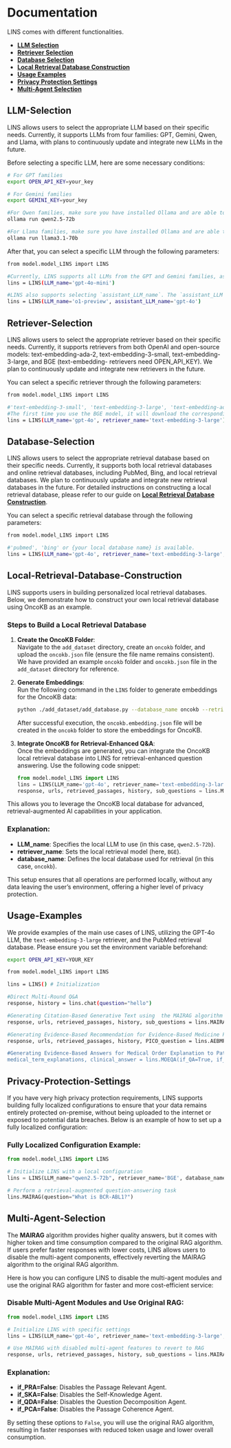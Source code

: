 # Documentation

LINS comes with different functionalities.
- [**LLM Selection**](#llm-selection)
- [**Retriever Selection**](#retriever-selection)
- [**Database Selection**](#database-selection)
- [**Local Retrieval Database Construction**](#local-retrieval-database-construction)
- [**Usage Examples**](#usage-examples)
- [**Privacy Protection Settings**](#privacy-protection-settings)
- [**Multi-Agent Selection**](#multi-agent-selection)
## LLM-Selection
LINS allows users to select the appropriate LLM based on their specific needs. Currently, it supports LLMs from four families: GPT, Gemini, Qwen, and Llama, with plans to continuously update and integrate new LLMs in the future.

Before selecting a specific LLM, here are some necessary conditions:
```bash
# For GPT families  
export OPEN_API_KEY=your_key

# For Gemini families  
export GEMINI_KEY=your_key

#For Qwen families, make sure you have installed Ollama and are able to successfully run the following command:
ollama run qwen2.5-72b

#For Llama families, make sure you have installed Ollama and are able to successfully run the following command:
ollama run llama3.1-70b
```
After that, you can select a specific LLM through the following parameters:
```bash
from model.model_LINS import LINS

#Currently, LINS supports all LLMs from the GPT and Gemini families, as well as Qwen2.5-72b and Llama3.1-70b.
lins = LINS(LLM_name='gpt-4o-mini') 

#LINS also supports selecting `assistant_LLM_name`. The `assistant_LLM` handles some of the multi-agent functions. When users choose high-cost models like `o1-preview` as the main LLM, they can opt to replace the `assistant_LLM` with a more affordable LLM, which will help save some costs.
lins = LINS(LLM_name='o1-preview', assistant_LLM_name='gpt-4o') 
```


## Retriever-Selection
LINS allows users to select the appropriate retriever based on their specific needs. Currently, it supports retrievers from both OpenAI and open-source models: text-embedding-ada-2, text-embedding-3-small, text-embedding-3-large, and BGE (text-embedding- retrievers need OPEN_API_KEY). We plan to continuously update and integrate new retrievers in the future.

You can select a specific retriever through the following parameters:
```bash
from model.model_LINS import LINS

#'text-embedding-3-small', 'text-embedding-3-large', 'text-embedding-ada-2', 'BGE' is available.
#The first time you use the BGE model, it will download the corresponding model from Hugging Face. Please ensure that your network connection is stable.
lins = LINS(LLM_name='gpt-4o', retriever_name='text-embedding-3-large')
```

## Database-Selection
LINS allows users to select the appropriate retrieval database based on their specific needs. Currently, it supports both local retrieval databases and online retrieval databases, including PubMed, Bing, and local retrieval databases. We plan to continuously update and integrate new retrieval databases in the future. For detailed instructions on constructing a local retrieval database, please refer to our guide on [**Local Retrieval Database Construction**](#local-retrieval-database-construction).

You can select a specific retrieval database through the following parameters:
```bash
from model.model_LINS import LINS

#'pubmed', 'bing' or {your local database name} is available.
lins = LINS(LLM_name='gpt-4o', retriever_name='text-embedding-3-large', database_name='pubmed')
```

## Local-Retrieval-Database-Construction
LINS supports users in building personalized local retrieval databases. Below, we demonstrate how to construct your own local retrieval database using OncoKB as an example.

### Steps to Build a Local Retrieval Database

1. **Create the OncoKB Folder**:  
   Navigate to the `add_dataset` directory, create an `oncokb` folder, and upload the `oncokb.json` file (ensure the file name remains consistent).  
   We have provided an example `oncokb` folder and `oncokb.json` file in the `add_dataset` directory for reference.

2. **Generate Embeddings**:  
   Run the following command in the `LINS` folder to generate embeddings for the OncoKB data:

   ```bash
   python ./add_dataset/add_database.py --database_name oncokb --retriever_name text-embedding-3-large
   ```

   After successful execution, the `oncokb.embedding.json` file will be created in the `oncokb` folder to store the embeddings for OncoKB.

3. **Integrate OncoKB for Retrieval-Enhanced Q&A**:  
   Once the embeddings are generated, you can integrate the OncoKB local retrieval database into LINS for retrieval-enhanced question answering. Use the following code snippet:

   ```python
   from model.model_LINS import LINS
   lins = LINS(LLM_name='gpt-4o', retriever_name='text-embedding-3-large', database_name='oncokb')
   response, urls, retrieved_passages, history, sub_questions = lins.MAIRAG(question="What is BCR-ABL1?")
   ```

This allows you to leverage the OncoKB local database for advanced, retrieval-augmented AI capabilities in your application.


### Explanation:
- **LLM_name**: Specifies the local LLM to use (in this case, `qwen2.5-72b`).
- **retriever_name**: Sets the local retrieval model (here, `BGE`).
- **database_name**: Defines the local database used for retrieval (in this case, `oncokb`).

This setup ensures that all operations are performed locally, without any data leaving the user’s environment, offering a higher level of privacy protection.
## Usage-Examples
We provide examples of the main use cases of LINS, utilizing the GPT-4o LLM, the `text-embedding-3-large` retriever, and the PubMed retrieval database. Please ensure you set the environment variable beforehand: 
```bash
export OPEN_API_KEY=YOUR_KEY
```
```bash
from model.model_LINS import LINS

lins = LINS() # Initialization

#Direct Multi-Round Q&A
response, history = lins.chat(question="hello") 

#Generating Citation-Based Generative Text using  the MAIRAG algorithm
response, urls, retrieved_passages, history, sub_questions = lins.MAIRAG(question="For Parkinson's disease, whether prasinezumab showed greater benefits on motor signs progression in prespecified subgroups with faster motor progression?")

#Generating Evidence-Based Recommendation for Evidence-Based Medicine Practice
response, urls, retrieved_passages, history, PICO_question = lins.AEBMP(PICO_question="For Parkinson's disease, whether prasinezumab showed greater benefits on motor signs progression in prespecified subgroups with faster motor progression?", if_guidelines=False, patient_information="A 76-year-old female patient was admitted to the hospital due to "numbness in the left lower limb for 1 year and involuntary tremors in the right lower limb for more than 3 months." The patient reported experiencing numbness in the left lower limb a year ago without any apparent trigger, for which no specific treatment was administered. Three months ago, she began experiencing involuntary tremors in the right lower limb without any apparent cause. The tremors intensified during moments of mental tension or emotional excitement and eased during sleep. Tremors were also observed in the right upper limb when holding objects, accompanied by difficulty initiating walking, feelings of fatigue, and memory decline, primarily affecting recent memory. She reported no additional symptoms, such as decreased sense of smell, shortness of breath, chest tightness, frequent nightmares, suspiciousness, or limb numbness. The patient sought medical attention at a local hospital, where she was diagnosed with "Parkinson's disease" and prescribed "Tasud 50 mg, three times daily." Two months ago, she experienced a coma after taking the medication, with no response to external stimuli, and was urgently taken to the local hospital, where her blood glucose level was measured at 1.4 mmol/L. Her condition improved after receiving appropriate symptomatic treatment. She is currently taking "Madopar 125 mg, three times daily" regularly, is able to perform fine motor tasks adequately, and can manage daily activities independently. Since the onset of her illness, she has had a generally stable mental state, with a normal appetite, good sleep, bowel movements every 2-3 days, normal urination, and no significant changes in body weight.")

#Generating Evidence-Based Answers for Medical Order Explanation to Patients
medical_term_explanations, clinical_answer = lins.MOEQA(if_QA=True, if_explanation=True, question="Why do I have ischemic bowel disease?", explain_text="Preliminary Diagnosis: Ischemic Bowel Disease.\nManagement: Instructed patient to rest in bed, avoid stress, keep nil by mouth, provide continuous oxygen inhalation, fluid replacement to maintain water and electrolyte balance, use papaverine hydrochloride to relieve spasms and pain, dilate blood vessels to maintain blood flow, and observe symptoms the next day.", patient_information="Gender: Female, Age: 53 years\nChief Complaint: Admitted for \"recurrent abdominal pain and bloating for over 2 years.\"\nCurrent Illness History: The patient experienced abdominal pain 2 years ago, especially under the xiphoid process, presenting as intermittent dull pain and discomfort, with episodes lasting variable durations, aggravated after a full meal, accompanied by bloating, bitter mouth, fatigue, without cough or sputum, chills, or fever. Local hospital's gastroscopy diagnosed chronic gastritis, treated with oral Zhi Shu Kuang Zhong Capsules, Domperidone Tablets, etc. with symptoms improving occasionally but easily recurring. Four days ago, a broad-based polyp about 0.6 cm in diameter was found in the hepatic flexure and removed with endoscopic clipping, with no abnormalities observed in the rest of the colon and rectum; on the first postoperative day, the patient experienced abdominal cramps and frequent bloody stools.\nPast History: No history of hypertension, diabetes, coronary artery disease; no drug or food allergies, no history of ulcerative colitis or Crohn's disease, no history of hematological diseases.\nPhysical Examination: Pulse 71/min, Respiration 20/min, Blood pressure 120/80 mmHg (1 mmHg=0.133 kPa). Abdomen flat, no gastrointestinal shape or peristaltic wave observed, no abdominal wall varicosities, whole abdomen soft, tenderness under xiphoid and around navel, no rebound tenderness or muscle tension, liver and spleen not palpable below ribs. Murphy sign negative. Whole abdomen without palpable mass, shifting dullness negative, no knocking pain in liver and kidney areas, bowel sounds 4/min.\nAuxiliary Examination: No abnormalities in routine blood tests and coagulation function tests. Colonoscopy: diffuse dark red and purplish-red changes in descending colon and sigmoid colon mucosa, significant swelling with multiple patchy erosions and irregular shallow ulcers, bruising; observation of post-polypectomy site revealed a clip device in place, no bleeding points found; Abdominal enhanced CT: swelling of the descending and sigmoid colon with multiple small blood vessels showing around normally contrasting bowel segments, abdominal vascular CTA showed clear mesenteric artery and major branches, no thrombosis or significant stenosis noted.\nPreliminary Diagnosis: Ischemic Bowel Disease.\nManagement: Instructed patient to rest in bed, avoid stress, keep nil by mouth, provide continuous oxygen inhalation, fluid replacement to maintain water and electrolyte balance, use papaverine hydrochloride to relieve spasms and pain, dilate blood vessels to maintain blood flow, and observe symptoms the next day.")
```

## Privacy-Protection-Settings
If you have very high privacy protection requirements, LINS supports building fully localized configurations to ensure that your data remains entirely protected on-premise, without being uploaded to the internet or exposed to potential data breaches. Below is an example of how to set up a fully localized configuration:

### Fully Localized Configuration Example:

```python
from model.model_LINS import LINS

# Initialize LINS with a local configuration
lins = LINS(LLM_name="qwen2.5-72b", retriever_name='BGE', database_name='oncokb')

# Perform a retrieval-augmented question-answering task
lins.MAIRAG(question="What is BCR-ABL1?")
```

## Multi-Agent-Selection
The **MAIRAG** algorithm provides higher quality answers, but it comes with higher token and time consumption compared to the original RAG algorithm. If users prefer faster responses with lower costs, LINS allows users to disable the multi-agent components, effectively reverting the MAIRAG algorithm to the original RAG algorithm.

Here is how you can configure LINS to disable the multi-agent modules and use the original RAG algorithm for faster and more cost-efficient service:

### Disable Multi-Agent Modules and Use Original RAG:

```python
from model.model_LINS import LINS

# Initialize LINS with specific settings
lins = LINS(LLM_name='gpt-4o', retriever_name='text-embedding-3-large', database_name='pubmed')

# Use MAIRAG with disabled multi-agent features to revert to RAG
response, urls, retrieved_passages, history, sub_questions = lins.MAIRAG(question="What is BCR-ABL1?", if_PRA=False, if_SKA=False, if_QDA=False, if_PCA=False)
```

### Explanation:
- **if_PRA=False**: Disables the Passage Relevant Agent.
- **if_SKA=False**: Disables the Self-Knowledge Agent.
- **if_QDA=False**: Disables the Question Decomposition Agent.
- **if_PCA=False**: Disables the Passage Coherence Agent.

By setting these options to `False`, you will use the original RAG algorithm, resulting in faster responses with reduced token usage and lower overall consumption.
